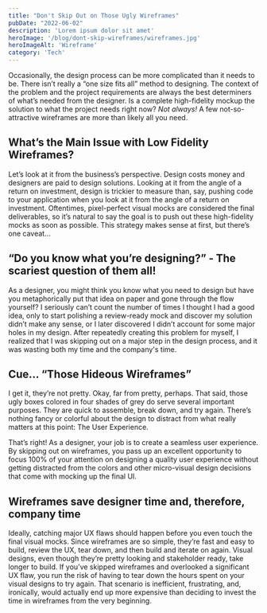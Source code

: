 ```yaml
---
title: "Don't Skip Out on Those Ugly Wireframes"
pubDate: "2022-06-02"
description: 'Lorem ipsum dolor sit amet'
heroImage: '/blog/dont-skip-wireframes/wireframes.jpg'
heroImageAlt: 'Wireframe'
category: 'Tech'
---
```

Occasionally, the design process can be more complicated than it needs to be. There isn’t really a “one size fits all” method to designing. The context of the problem and the project requirements are always the best determiners of what’s needed from the designer. Is a complete high-fidelity mockup the solution to what the project needs right now? <em>Not always!</em> A few not-so-attractive wireframes are more than likely all you need.

## What’s the Main Issue with Low Fidelity Wireframes?
Let’s look at it from the business’s perspective. Design costs money and designers are paid to design solutions. Looking at it from the angle of a return on investment, design is trickier to measure than, say, pushing code to your application when you look at it from the angle of a return on investment. Oftentimes, pixel-perfect visual mocks are considered the final deliverables, so it’s natural to say the goal is to push out these high-fidelity mocks as soon as possible. This strategy makes sense at first, but there’s one caveat…

## “Do you know what you’re designing?” - The scariest question of them all!
As a designer, you might think you know what you need to design but have you metaphorically put that idea on paper and gone through the flow yourself? I seriously can’t count the number of times I thought I had a good idea, only to start polishing a review-ready mock and discover my solution didn’t make any sense, or I later discovered I didn’t account for some major holes in my design. After repeatedly creating this problem for myself, I realized that I was skipping out on a major step in the design process, and it was wasting both my time and the company's time.

## Cue… “Those Hideous Wireframes”

I get it, they’re not pretty. Okay, far from pretty, perhaps. That said, those ugly boxes colored in four shades of grey do serve several important purposes.
They are quick to assemble, break down, and try again.
There’s nothing fancy or colorful about the design to distract from what really matters at this point: The User Experience. 

That’s right! As a designer, your job is to create a seamless user experience. By skipping out on wireframes, you pass up an excellent opportunity to focus 100% of your attention on designing a quality user experience without getting distracted from the colors and other micro-visual design decisions that come with mocking up the final UI. 

## Wireframes save designer time and, therefore, company time

Ideally, catching major UX flaws should happen before you even touch the final visual mocks. Since wireframes are so simple, they’re fast and easy to build, review the UX, tear down, and then build and iterate on again. Visual designs, even though they’re pretty looking and stakeholder ready, take longer to build. If you’ve skipped wireframes and overlooked a significant UX flaw, you run the risk of having to tear down the hours spent on your visual designs to try again. That scenario is inefficient, frustrating, and, ironically, would actually end up more expensive than deciding to invest the time in wireframes from the very beginning.